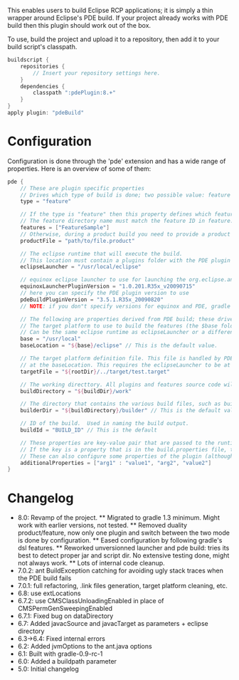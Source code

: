 This enables users to build Eclipse RCP applications; it is simply a thin wrapper around Eclipse's PDE build. If your project already works with PDE build then this plugin should work out of the box.

To use, build the project and upload it to a repository, then add it to your build script's classpath.

```groovy
buildscript { 
    repositories { 
        // Insert your repository settings here.
    } 
    dependencies {
        classpath ":pdePlugin:8.+" 
    }
}
apply plugin: "pdeBuild"
```

# Configuration
Configuration is done through the 'pde' extension and has a wide range of properties. Here is an overview of some of them:

```groovy
pde {
    // These are plugin specific properties
    // Drives which type of build is done; two possible value: feature of product
    type = "feature"

    // If the type is "feature" then this property defines which features to build
    // The feature directory name must match the feature ID in feature.xml
    features = ["FeatureSample"]
    // Otherwise, during a product build you need to provide a product file.
    productFile = "path/to/file.product"

    // The eclipse runtime that will execute the build.
    // This location must contain a plugins folder with the PDE plugin in it
    eclipseLauncher = "/usr/local/eclipse"

    // equinox eclipse launcher to use for launching the org.eclipse.ant.core.antRunner application
    equinoxLauncherPluginVersion = "1.0.201.R35x_v20090715"
    // here you can specify the PDE plugin version to use 
    pdeBuildPluginVersion = "3.5.1.R35x_20090820"
    // NOTE: if you don"t specify versions for equinox and PDE, gradle will use non versioned plugins.

    // The following are properties derived from PDE build; these drives the build environment. They are explained in-depth in the PDE build documentation.
    // The target platform to use to build the features (the $base folder MUST contain an "eclipse" folder if baseLocation isn't specified)
    // Can be the same eclipse runtime as eclipseLauncher or a different one, doesn't matter. 
    base = "/usr/local"
    baseLocation = "${base}/eclipse" // This is the default value.

    // The target platform definition file. This file is handled by PDE itself to generate the target platform 
    // at the baseLocation. This requires the eclipseLauncher to be at least 3.8; 4.2 should be fine too.
    targetFile = "${rootDir}/../target/test.target"

    // The working directtory. All plugins and features source code will be copied here
    buildDirectory = "${buildDir}/work"

    // The directory that contains the various build files, such as build.properties
    builderDir = "${buildDirectory}/builder" // This is the default value.

    // ID of the build.  Used in naming the build output.
    buildId = "BUILD_ID" // This is the default

    // These properties are key-value pair that are passed to the runtime via the -D parameter.
    // If the key is a property that is in the build.properties file, the value of the file will be overwritten.
    // These can also configure some properties of the plugin (althought this is not recommended): baseLocation, builderDir and buildId.
    additionalProperties = ["arg1" : "value1", "arg2", "value2"]
}
```

# Changelog
* 8.0: Revamp of the project.
** Migrated to gradle 1.3 minimum. Might work with earlier versions, not tested.
** Removed duality product/feature, now only one plugin and switch between the two mode is done by configuration.
** Eased configuration by following gradle's dsl features.
** Reworked unversionned launcher and pde build: tries its best to detect proper jar and script dir. No extensive testing done, might not always work.
** Lots of internal code cleanup.
* 7.0.2: ant BuildException catching for avoiding ugly stack traces when the PDE build fails
* 7.0.1: full refactoring, .link files generation, target platform cleaning, etc.
* 6.8: use extLocations
* 6.7.2: use CMSClassUnloadingEnabled in place of CMSPermGenSweepingEnabled
* 6.7.1: Fixed bug on dataDirectory
* 6.7: Added javacSource and javacTarget as parameters + eclipse directory
* 6.3->6.4: Fixed internal errors
* 6.2: Added jvmOptions to the ant.java options
* 6.1: Built with gradle-0.9-rc-1
* 6.0: Added a buildpath parameter
* 5.0: Initial changelog
